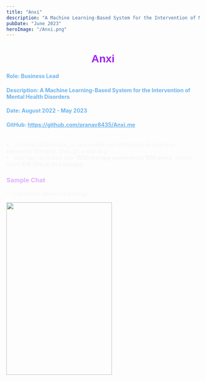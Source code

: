 ```yaml
---
title: "Anxi"
description: "A Machine Learning-Based System for the Intervention of Mental Health Disorders."
pubDate: "June 2023"
heroImage: "/Anxi.png"
---
```

<h1 style="text-align:center;color:#A020F0;font-family:Arial"><b>Anxi</b></h1>


<h4 style = "color:#6CB4EE;">Role: Business Lead </h4>
<h4 style = "color:#6CB4EE;">Description: A Machine Learning-Based System for the Intervention of Mental Health Disorders</h4>
<h4 style = "color:#6CB4EE;">Date: August 2022 - May 2023</h4>
<h4 style = "color:#6CB4EE;">GitHub: <a style = "color:#6CB4EE;" href="https://github.com/pranav8435/Anxi.me" target="_blank">https://github.com/pranav8435/Anxi.me</a></h4><br>








<li style="color:#F5F5F5;">Commercialized Anxi, an accessible and affordable AI cognitive behavioral therapist, through a web app <li

<li style="color:#F5F5F5;">Anxi has facilitated over <b>1500 therapy sessions for 200 users</b>, saving users <b>$18,000 in free therapy</b>.</li>

<h3 style = "color:#E0B0FF">Sample Chat </h3>
<p style="color:#F5F5F5;">* <i>Click Phone Screen to Enlarge</i></p>

<style>
    .img {
        width: 275px;
        height: 450px;
    }

    .fullsize {
        border: 1px solid #272935;;
        z-index: 200;
        cursor: zoom-out;
        display: block;
        width: 400px;
        max-width: 1000px;
        height: 650px;
        position: fixed;
        left: 700px;
        top: 35px;
    }    
</style>

</head>

<body>
    <div id="gallery">
    <img src="\Anxiapp.png" class="img" id="img1" onclick="change (this)">
</div>
    <script>
            function change (element) {
                element.classList.toggle("fullsize");
            }

